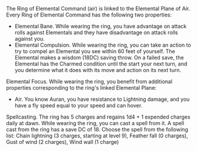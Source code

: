 The Ring of Elemental Command (air) is linked to the Elemental Plane of Air. Every Ring of Elemental Command has the following two properties:

- Elemental Bane. While wearing the ring, you have advantage on attack rolls against Elementals and they have disadvantage on attack rolls against you.
- Elemental Compulsion. While wearing the ring, you can take an action to try to compel an Elemental you see within 60 feet of yourself. The Elemental makes a wisdom (18DC) saving throw. On a failed save, the Elemental has the Charmed condition until the start your next turn, and you determine what it does with its move and action on its next turn.

Elemental Focus. While wearing the ring, you benefit from additional properties corresponding to the ring's linked Elemental Plane:

- Air. You know Auran, you have resistance to Lightning damage, and you have a fly speed equal to your speed and can hover.

Spellcasting. The ring has 5 charges and regains 1d4 + 1 expended charges daily at dawn. While wearing the ring, you can cast a spell from it. A spell cast from the ring has a save DC of 18. Choose the spell from the following list: Chain lightning (3 charges, starting at level 9), Feather fall (0 charges), Gust of wind (2 charges), Wind wall (1 charge)
